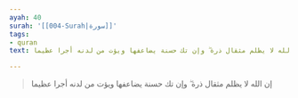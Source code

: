 ```yaml
---
ayah: 40
surah: '[[004-Surah|سورة]]'
tags:
- quran
text: إن الله لا يظلم مثقال ذرة ۖ وإن تك حسنة يضاعفها ويؤت من لدنه أجرا عظيما

---
```

> إن الله لا يظلم مثقال ذرة ۖ وإن تك حسنة يضاعفها ويؤت من لدنه أجرا عظيما

